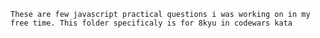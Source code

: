     These are few javascript practical questions i was working on in my free time. This folder specificaly is for 8kyu in codewars kata
    